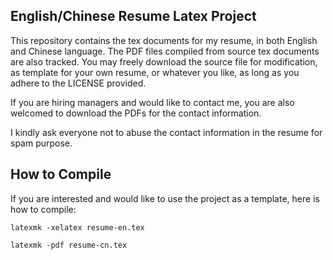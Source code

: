 ## English/Chinese Resume Latex Project

This repository contains the tex documents for my resume, in both English and
Chinese language. The PDF files compiled from source tex documents are also
tracked. You may freely download the source file for modification, as template
for your own resume, or whatever you like, as long as you adhere to the LICENSE
provided.

If you are hiring managers and would like to contact me, you are also welcomed
to download the PDFs for the contact information.

I kindly ask everyone not to abuse the contact information in the resume for spam
purpose.

## How to Compile
If you are interested and would like to use the project as a template, here is
how to compile:

`latexmk -xelatex resume-en.tex`

`latexmk -pdf resume-cn.tex`
